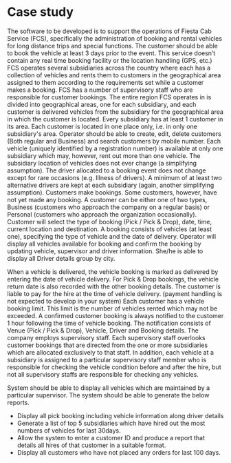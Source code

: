 # Case study
The software to be developed is to support the operations of Fiesta Cab Service (FCS), specifically the administration of booking and rental vehicles for long distance trips and special functions. The customer should be able to book the vehicle at least 3 days prior to the event. This service doesn’t contain any real time booking facility or the location handling (GPS, etc.) FCS operates several subsidiaries across the country where each has a collection of vehicles and rents them to customers in the geographical area assigned to them according to the requirements set while a customer makes a booking. FCS has a number of supervisory staff who are responsible for customer bookings.
The entire region FCS operates in is divided into geographical areas, one for each subsidiary, and each customer is delivered vehicles from the subsidiary for the geographical area in which the customer is located. Every subsidiary has at least 1 customer in its area. Each customer is located in one place only, i.e. in only one subsidiary's area. Operator should be able to create, edit, delete customers (Both regular and Business) and search customers by mobile number.
Each vehicle (uniquely identified by a registration number) is available at only one subsidiary which may, however, rent out more than one vehicle.
The subsidiary location of vehicles does not ever change (a simplifying assumption).
The driver allocated to a booking event does not change except for rare occasions (e.g. Illness of drivers). A minimum of at least two alternative drivers are kept at each subsidiary (again, another simplifying assumption).
Customers make bookings. Some customers, however, have not yet made any booking. A customer can be either one of two types, Business (customers who approach the company on a regular basis) or Personal (customers who approach the organization occasionally). Customer will select the type of booking (Pick / Pick & Drop), date, time, current location and destination. A booking consists of vehicles (at least one), specifying the type of vehicle and the date of delivery. Operator will display all vehicles available for booking and confirm the booking by updating vehicle, supervisor and driver information. She/he is able to display all Driver details group by city.


When a vehicle is delivered, the vehicle booking is marked as delivered by entering the date of vehicle delivery. For Pick & Drop bookings, the vehicle return date is also recorded with the other booking details.
The customer is liable to pay for the hire at the time of vehicle delivery. (payment handling is not expected to develop in your system)
Each customer has a vehicle booking limit. This limit is the number of vehicles rented which may not be exceeded.
A confirmed customer booking is always notified to the customer 1 hour following the time of vehicle booking. The notification consists of Venue (Pick / Pick & Drop), Vehicle, Driver and Booking details.
The company employs supervisory staff. Each supervisory staff overlooks customer bookings that are directed from the one or more subsidiaries which are allocated exclusively to that staff. In addition, each vehicle at a subsidiary is assigned to a particular supervisory staff member who is responsible for checking the vehicle condition before and after the hire, but not all supervisory staffs are responsible for checking any vehicles.

System should be able to display all vehicles which are maintained by a particular supervisor.
The system should be able to generate the below reports.
* Display all pick booking including vehicle information along driver details
* Generate a list of top 5 subsidiaries which have hired out the most numbers of vehicles
for last 30days.
* Allow the system to enter a customer ID and produce a report that details all hires of
that customer in a suitable format. 
* Display all customers who have not placed any orders for last 100 days.